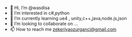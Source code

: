 - 👋 Hi, I’m @wasdisa
- 👀 I’m interested in c#,python
- 🌱 I’m currently learning ue4 , unity,c++,java,node.js,json
- 💞️ I’m looking to collaborate on ...
- 📫 How to reach me zekeriyaozurganci@gmail.com

<!---
wasdisa/wasdisa is a ✨ special ✨ repository because its `README.md` (this file) appears on your GitHub profile.
You can click the Preview link to take a look at your changes.
--->
